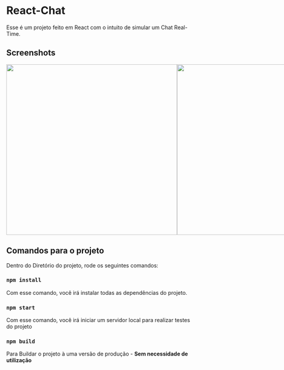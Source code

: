 # React-Chat

Esse é um projeto feito em React com o intuito de simular um Chat Real-Time.

## Screenshots
<div style="display: flex; justify-content: space-around;">
<img src="https://raw.githubusercontent.com/Ted2370/Chat-Client/main/screenshots/screenshot01.png" height="450" />
<img src="https://raw.githubusercontent.com/Ted2370/Chat-Client/main/screenshots/screenshot02.png" height="450"  />  
</div>


## Comandos para o projeto

Dentro do Diretório do projeto, rode os seguintes comandos:

### `npm install`

Com esse comando, você irá instalar todas as dependências do projeto.

### `npm start`

Com esse comando, você irá iniciar um servidor local para realizar testes do projeto

### `npm build`

Para Buildar o projeto à uma versão de produção - <strong>Sem necessidade de utilização</strong>
